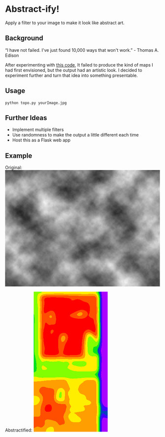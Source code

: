 Abstract-ify!
=============

Apply a filter to your image to make it look like abstract art.

## Background
“I have not failed. I've just found 10,000 ways that won't work.” - Thomas A. Edison

After experimenting with [this code](https://github.com/jefarrell/Topography.py), It failed to produce the kind of maps I had first envisioned, but the output had an artistic look. I decided to experiment further and turn that idea into something presentable.

## Usage
<pre><code>python topo.py yourImage.jpg</code></pre>

## Further Ideas
  * Implement multiple filters
  * Use randomness to make the output a little different each time
  * Host this as a Flask web app

## Example
Original:
![clouds image](/clouds.jpg)

Abstractified:
![abstract image](/sample_output_rainbow.png)
